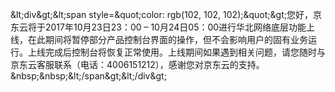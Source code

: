 &amp;lt;div&amp;gt;&amp;lt;span style=&amp;quot;color: rgb(102, 102, 102);&amp;quot;&amp;gt;您好，京东云将于2017年10月23日23：00 – 10月24日05：00进行华北网络底层功能上线，在此期间将暂停部分产品控制台界面的操作，但不会影响用户的固有业务运行。上线完成后控制台将恢复正常使用。上线期间如果遇到相关问题，请您随时与京东云客服联系（电话：4006151212），感谢您对京东云的支持。&amp;nbsp;&amp;nbsp;&amp;lt;/span&amp;gt;&amp;lt;/div&amp;gt;